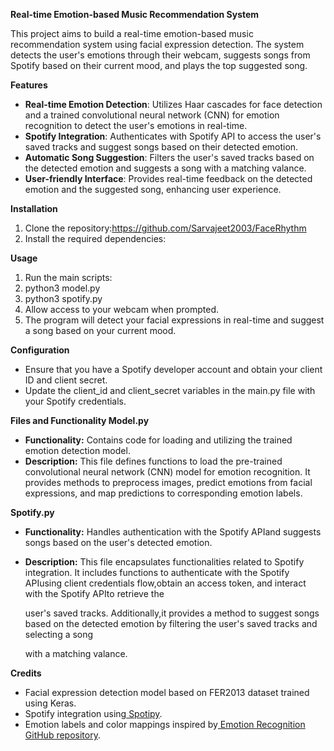 ﻿**Real-time Emotion-based Music Recommendation System**

This project aims to build a real-time emotion-based music recommendation system using facial expression detection. The system detects the user's emotions through their webcam, suggests songs from Spotify based on their current mood, and plays the top suggested song.

**Features**

- **Real-time Emotion Detection**: Utilizes Haar cascades for face detection and a trained convolutional neural network (CNN) for emotion recognition to detect the user's emotions in real-time.
- **Spotify Integration**: Authenticates with Spotify API to access the user's saved tracks and suggest songs based on their detected emotion.
- **Automatic Song Suggestion**: Filters the user's saved tracks based on the detected emotion and suggests a song with a matching valance.
- **User-friendly Interface**: Provides real-time feedback on the detected emotion and the suggested song, enhancing user experience.

**Installation**

1. Clone the repository:<https://github.com/Sarvajeet2003/FaceRhythm>
2. Install the required dependencies:

**Usage**

1. Run the main scripts:
2. python3 model.py
3. python3 spotify.py
4. Allow access to your webcam when prompted.
5. The program will detect your facial expressions in real-time and suggest a song based on your current mood.

**Configuration**

- Ensure that you have a Spotify developer account and obtain your client ID and client secret.
- Update the client\_id and client\_secret variables in the main.py file with your Spotify credentials.

**Files and Functionality Model.py**

- **Functionality:** Contains code for loading and utilizing the trained emotion detection model.
- **Description:** This file defines functions to load the pre-trained convolutional neural network (CNN) model for emotion recognition. It provides methods to preprocess images, predict emotions from facial expressions, and map predictions to corresponding emotion labels.

**Spotify.py**

- **Functionality:** Handles authentication with the Spotify APIand suggests songs based on the user's detected emotion.
- **Description:** This file encapsulates functionalities related to Spotify integration. It includes functions to authenticate with the Spotify APIusing client credentials flow,obtain an access token, and interact with the Spotify APIto retrieve the

  user's saved tracks. Additionally,it provides a method to suggest songs based on the detected emotion by filtering the user's saved tracks and selecting a song

  with a matching valance.

**Credits**

- Facial expression detection model based on FER2013 dataset trained using Keras.
- Spotify integration using[ Spotipy](https://spotipy.readthedocs.io/en/2.19.0/).
- Emotion labels and color mappings inspired by[ Emotion Recognition GitHub repository](https://github.com/priya-dwivedi/face_and_emotion_detection).
